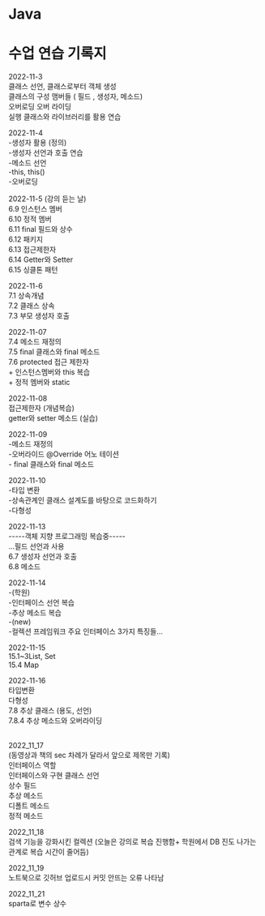 # Java

수업 연습 기록지
===========

2022-11-3
<br/>클래스 선언, 클래스로부터 객체 생성
<br/>클래스의 구성 맴버들 ( 필드 , 생성자, 메소드)
<br/>오버로딩 오버 라이딩
<br/>실행 클래스와 라이브러리를 활용 연습

2022-11-4
<br/>-생성자 활용 (정의)
<br/>-생성자 선언과 호출 연습
<br/>-메소드 선언
<br/>-this, this()
<br/>-오버로딩


2022-11-5 (강의 듣는 날)
<br/>6.9 인스턴스 멤버
<br/>6.10 정적 멤버
<br/>6.11 final 필드와 상수
<br/>6.12 패키지
<br/>6.13 접근제한자
<br/>6.14 Getter와 Setter
<br/>6.15 싱클톤 패턴

2022-11-6
<br/>7.1 상속개념
<br/>7.2 클래스 상속
<br/>7.3 부모 생성자 호출

2022-11-07
<br/>7.4 메소드 재정의
<br/>7.5 final 클래스와 final 메소드
<br/>7.6 protected 접근 제한자
<br/>+ 인스턴스멤버와 this 복습 
<br/>+ 정적 멤버와 static


2022-11-08
<br/>접근제한자 (개념복습)
<br/>getter와 setter 메소드 (실습)

2022-11-09
<br/>-메소드 재정의
<br/>-오버라이드 @Override 어노 테이션
<br/>- final 클래스와 final 메소드


2022-11-10
<br/>-타입 변환
<br/>-상속관계인 클래스 설계도를 바탕으로 코드화하기
<br/>-다형성


2022-11-13
<br/> -----객체 지향 프로그래밍 복습중-----
<br/>...필드 선언과 사용
<br/>6.7 생성자 선언과 호출
<br/>6.8 메소드 

2022-11-14
<br/>-(학원)
<br/>-인터페이스 선언 복습
<br/>-추상 메소드 복습
<br/>-(new)
<br/>-컬렉션 프레임워크 주요 인터페이스 3가지 특징들...

2022-11-15
<br/> 15.1~3List, Set 
<br/>15.4 Map

2022-11-16
<br/> 타입변환
<br/> 다형성
<br/>7.8 추상 클래스 (용도, 선언)
<br/>7.8.4 추상 메소드와 오버라이딩

<br/>2022_11_17
<br/>(동영상과 책의 sec 차례가 달라서 앞으로 제목만 기록)
<br/>인터페이스 역할
<br/>인터페이스와 구현 클래스 선언
<br/>상수 필드
<br/>추상 메소드
<br/>디폴트 메소드
<br/>정적 메소드

2022_11_18
<br/>검색 기능을 강화시킨 컬렉션 (오늘은 강의로 복습 진행함+ 학원에서 DB 진도 나가는 관계로 복습 시간이 줄어듬)

2022_11_19
<br/> 노트북으로 깃허브 업로드시 커밋 안뜨는 오류 나타남

2022_11_21
<br/> sparta로 변수 상수
